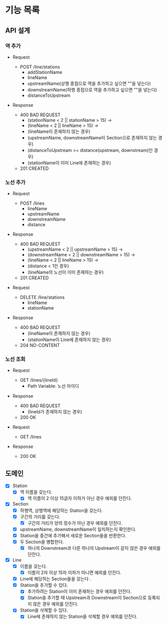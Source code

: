 # 기능 목록

## API 설계

### 역 추가

- Request
  - POST /line/stations 
      - addStationName
      - lineName
      - upstreamName(상행 종점으로 역을 추가하고 싶으면 ""을 넣는다)
      - downstreamName(하행 종점으로 역을 추가하고 싶으면 ""을 넣는다)
      - distanceToUpstream

- Response
  - 400 BAD REQUEST
    - (stationName < 2 || stationName > 15) ->
    - (lineName < 2 || lineName > 15) ->
    - (lineName이 존재하지 않는 경우)
    - (upstreamName, downstreamName이 Section으로 존재하지 않는 경우)
    - (distanceToUpstream >= distance(upstream, downstream)인 경우)
    - (stationName이 이미 Line에 존재하는 경우)
  - 201 CREATED

### 노선 추가

- Request
  - POST /lines
      - lineName
      - upstreamName
      - downstreamName
      - distance

- Response
  - 400 BAD REQUEST
    - (upstreamName < 2 || upstreamName > 15) ->
    - (downstreamName < 2 || downstreamName > 15) ->
    - (lineName < 2 || lineName > 15) ->
    - (distance < 1인 경우)
    - (lineName의 노선이 이미 존재하는 경우)
  - 201 CREATED

- Request
  - DELETE /line/stations
      - lineName
      - stationName

- Response
  - 400 BAD REQUEST
    - (lineName이 존재하지 않는 경우)
    - (stationName이 Line에 존재하지 않는 경우)
  - 204 NO-CONTENT

### 노선 조회

- Request
  - GET /lines/{lineId}
      - Path Variable: 노선 아이디

- Response
  - 400 BAD REQUEST
    - (lineId가 존재하지 않는 경우)
  - 200 OK

- Request
  - GET /lines

- Response
  - 200 OK
  

## 도메인

- [x] Station
  - [x] 역 이름을 갖는다.
    - [x] 역 이름이 2 이상 15글자 이하가 아닌 경우 예외를 던진다.

- [x] Section
  - [x] 하행역, 상행역에 해당하는 Station을 갖는다.
  - [x] 구간의 거리를 갖는다.
    - [x] 구간의 거리가 양의 정수가 아닌 경우 예외를 던진다.
  - [x] upstreamName, downstreamName이 일치하는지 확인한다.
  - [x] Station을 중간에 추가해서 새로운 Section들을 반환한다.
  - [x] 두 Section을 병합한다.
    - [x] 하나의 Downstream과 다른 하나의 Upstream이 같지 않은 경우 예외를 던진다.
 
- [x] Line
  - [x] 이름을 갖는다.
    - [x] 이름이 2자 이상 15자 이하가 아니면 예외를 던진다.
  - [x] Line에 해당하는 Section들을 갖는다 .
  - [x] Station을 추가할 수 있다.
    - [x] 추가하려는 Station이 이미 존재하는 경우 예외를 던진다.
    - [x] Station을 추가할 때 Upstream과 Downstream이 Section으로 등록되지 않은 경우 예외를 던진다.
  - [x] Station을 삭제할 수 있다.
    - [x] Line에 존재하지 않는 Station을 삭제할 경우 예외를 던진다.
